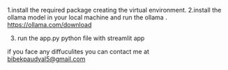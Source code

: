 1.install the required package creating the virtual environment.
2.install the ollama model in your local machine and run the ollama .
https://ollama.com/download

3. run the app.py python file with streamlit app

if you face any diffuculites you can contact me at bibekpaudyal5@gmail.com
